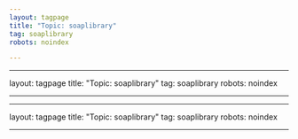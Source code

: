 ```yaml
---
layout: tagpage
title: "Topic: soaplibrary"
tag: soaplibrary
robots: noindex

---
```

---
layout: tagpage
title: "Topic: soaplibrary"
tag: soaplibrary
robots: noindex

---
---
layout: tagpage
title: "Topic: soaplibrary"
tag: soaplibrary
robots: noindex

---
